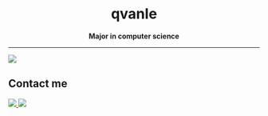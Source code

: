 <h1 align="center"><b>qvanle</b></h1>
<p align="center"><b>Major in computer science</b></p>

---


![](https://komarev.com/ghpvc/?username=qvanle)

## Contact me

<p align="left">
  <a href="https://github.com/qvanle">
    <img src="https://img.shields.io/badge/GitHub-100000?style=for-the-badge&logo=github&logoColor=white"/>
  <a href="https://www.facebook.com/qvanleye">
  <img src = "https://img.shields.io/badge/Facebook-1877F2?style=for-the-badge&logo=facebook&logoColor=white"/>
  </a>
</p>
